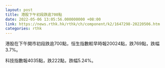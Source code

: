 ```yaml
---
layout: post
title: 港股下午初段跌逾700點
date: 2022-05-06 13:05:56.000000000 +08:00
link: https://news.rthk.hk/rthk/ch/component/k2/1647298-20220506.htm
categories: rthk
---
```


港股在下午開市初段跌逾700點，恒生指數較早時報20024點，跌769點，跌幅3.7%。

科技指數報4035點，跌222點，跌幅5.24%。

